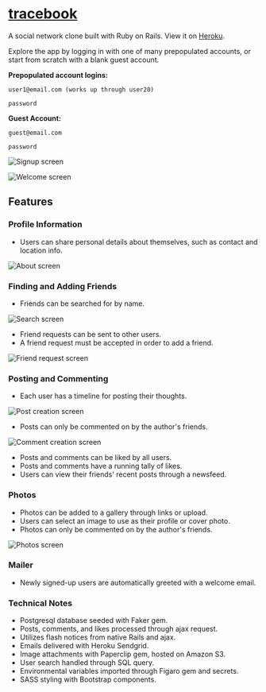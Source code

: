 # [tracebook](http://tracebook.herokuapp.com/)

A social network clone built with Ruby on Rails. View it on [Heroku](http://tracebook.herokuapp.com/).

Explore the app by logging in with one of many prepopulated accounts, or start from scratch with a blank guest account.

**Prepopulated account logins:**

```
user1@email.com (works up through user20)

password
```

**Guest Account:**

```
guest@email.com

password
```

![Signup screen](https://github.com/blackwright/tracebook/blob/master/screenshots/signup.jpg?raw=true)

![Welcome screen](https://github.com/blackwright/tracebook/blob/master/screenshots/welcome.jpg?raw=true)

## Features

### Profile Information

- Users can share personal details about themselves, such as contact and location info.

![About screen](https://github.com/blackwright/tracebook/blob/master/screenshots/profile.jpg?raw=true)

### Finding and Adding Friends

- Friends can be searched for by name.

![Search screen](https://github.com/blackwright/tracebook/blob/master/screenshots/search.jpg?raw=true)

- Friend requests can be sent to other users.
- A friend request must be accepted in order to add a friend.

![Friend request screen](https://github.com/blackwright/tracebook/blob/master/screenshots/friends.jpg?raw=true)

### Posting and Commenting

- Each user has a timeline for posting their thoughts.

![Post creation screen](https://github.com/blackwright/tracebook/blob/master/screenshots/create-post.jpg?raw=true)

- Posts can only be commented on by the author's friends.

![Comment creation screen](https://github.com/blackwright/tracebook/blob/master/screenshots/post-comment.jpg?raw=true)

- Posts and comments can be liked by all users.
- Posts and comments have a running tally of likes.
- Users can view their friends' recent posts through a newsfeed.

### Photos

- Photos can be added to a gallery through links or upload.
- Users can select an image to use as their profile or cover photo.
- Photos can only be commented on by the author's friends.

![Photos screen](https://github.com/blackwright/tracebook/blob/master/screenshots/photos.jpg?raw=true)

### Mailer

- Newly signed-up users are automatically greeted with a welcome email.

### Technical Notes

- Postgresql database seeded with Faker gem.
- Posts, comments, and likes processed through ajax request.
- Utilizes flash notices from native Rails and ajax.
- Emails delivered with Heroku Sendgrid.
- Image attachments with Paperclip gem, hosted on Amazon S3.
- User search handled through SQL query.
- Environmental variables imported through Figaro gem and secrets.
- SASS styling with Bootstrap components.
